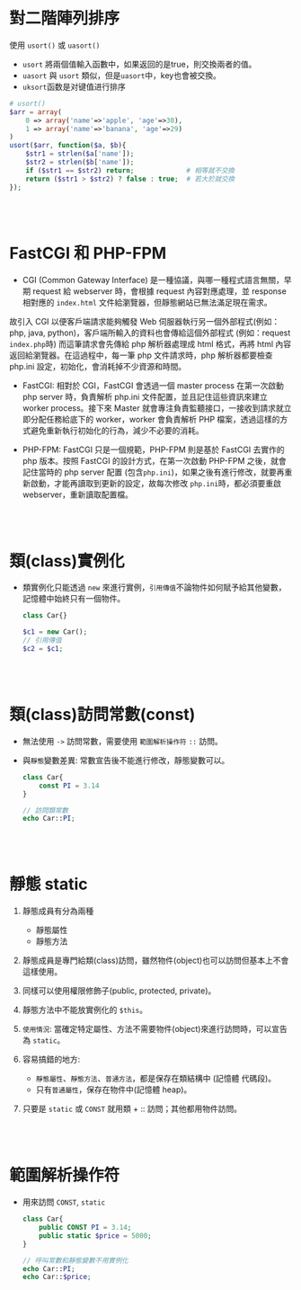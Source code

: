 # 對二階陣列排序
使用 `usort()` 或 `uasort()`
* `usort` 將兩個值輸入函數中，如果返回的是true，則交換兩者的值。
* `uasort` 與 `usort` 類似，但是`uasort`中，key也會被交換。
* `uksort`函数是对键值进行排序

```php
# usort()
$arr = array(
    0 => array('name'=>'apple', 'age'=>30),
    1 => array('name'=>'banana', 'age'=>29)
)
usort($arr, function($a, $b){
    $str1 = strlen($a['name']);
    $str2 = strlen($b['name']);
    if ($str1 == $str2) return;             # 相等就不交換
    return ($str1 > $str2) ? false : true;  # 若大於就交換 
});
```

<br/>

<br/>

# FastCGI 和 PHP-FPM
* CGI (Common Gateway Interface) 是一種協議，與哪一種程式語言無關，早期 request 給 webserver 時，會根據 request 內容對應處理，並 response 相對應的 `index.html` 文件給瀏覽器，但靜態網站已無法滿足現在需求。

故引入 CGI 以便客戶端請求能夠觸發 Web 伺服器執行另一個外部程式(例如：php, java, python)，客戶端所輸入的資料也會傳給這個外部程式 (例如：request `index.php`時) 而這筆請求會先傳給 php 解析器處理成 html 格式，再將 html 內容返回給瀏覽器。在這過程中，每一筆 php 文件請求時，php 解析器都要檢查 php.ini 設定，初始化，會消耗掉不少資源和時間。

* FastCGI: 相對於 CGI，FastCGI 會透過一個 master process 在第一次啟動 php server 時，負責解析 php.ini 文件配置，並且記住這些資訊來建立 worker process。接下來 Master 就會專注負責監聽接口，一接收到請求就立即分配任務給底下的 worker，worker 會負責解析 PHP 檔案，透過這樣的方式避免重新執行初始化的行為，減少不必要的消耗。

* PHP-FPM: FastCGI 只是一個規範，PHP-FPM 則是基於 FastCGI 去實作的 php 版本。按照 FastCGI 的設計方式，在第一次啟動 PHP-FPM 之後，就會記住當時的 php server 配置 (包含`php.ini`)，如果之後有進行修改，就要再重新啟動，才能再讀取到更新的設定，故每次修改 `php.ini`時，都必須要重啟 webserver，重新讀取配置檔。

<br/>

<br/>

# 類(class)實例化
* 類實例化只能透過 `new` 來進行實例，`引用傳值`不論物件如何賦予給其他變數，記憶體中始終只有一個物件。
    
    ```php
    class Car{}

    $c1 = new Car();
    // 引用傳值
    $c2 = $c1;
    ```

<br/>

<br/>


# 類(class)訪問常數(const)
* 無法使用 `->` 訪問常數，需要使用 `範圍解析操作符` `::` 訪問。
* 與`靜態`變數差異: 常數宣告後不能進行修改，靜態變數可以。

    ```php
    class Car{
        const PI = 3.14
    }

    // 訪問類常數
    echo Car::PI;
    ```

<br/>

<br/>

# 靜態 static 
1. 靜態成員有分為兩種
    * 靜態屬性
    * 靜態方法

2. 靜態成員是專門給類(class)訪問，雖然物件(object)也可以訪問但基本上不會這樣使用。
3. 同樣可以使用權限修飾子(public, protected, private)。
4. 靜態方法中不能放實例化的 `$this`。
5. `使用情況`: 當確定特定屬性、方法不需要物件(object)來進行訪問時，可以宣告為 `static`。
6. 容易搞錯的地方: 
    * `靜態屬性`、`靜態方法`、`普通方法`，都是保存在類結構中 (記憶體 代碼段)。
    * 只有`普通屬性`，保存在物件中(記憶體 heap)。
7. 只要是 `static` 或 `CONST` 就用類 + :: 訪問；其他都用物件訪問。

<br/>

<br/>

# 範圍解析操作符
* 用來訪問 `CONST`, `static`

    ```php
    class Car{
        public CONST PI = 3.14;
        public static $price = 5000;
    }

    // 呼叫常數和靜態變數不用實例化
    echo Car::PI;
    echo Car::$price;
    ```